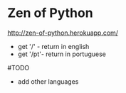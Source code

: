 # Zen of Python

http://zen-of-python.herokuapp.com/

- get '/' - return in english
- get '/pt'- return in portuguese

#TODO 

- add other languages